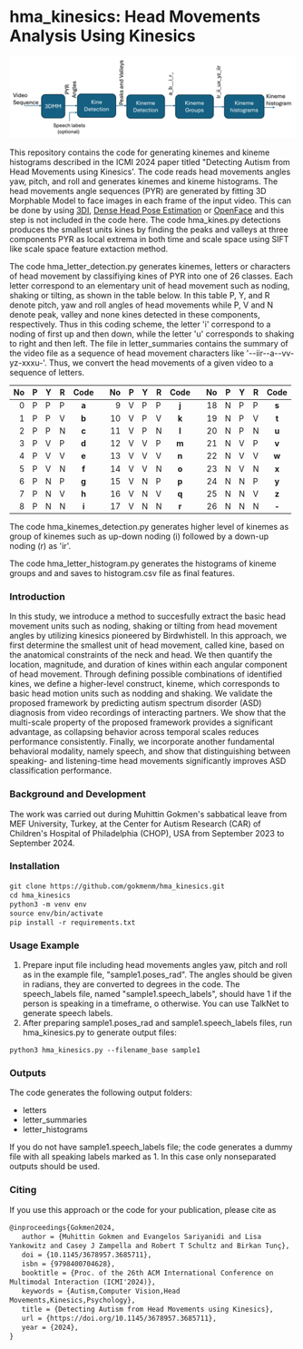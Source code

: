 # hma_kinesics:  Head Movements Analysis Using Kinesics

![Block diagram of the code.](/assets/images/block_diagram.png)

This repository contains the code for generating kinemes and kineme histograms described in the ICMI 2024 paper titled "Detecting Autism from Head Movements using Kinesics'.
The code reads head movements angles yaw, pitch, and roll and generates kinemes and kineme histograms. The head movements angle sequences (PYR) are generated by fitting  3D Morphable Model to face images in each frame of the input video.  This can be done by using [3DI](https://github.com/sariyanidi/3DI), [Dense Head Pose Estimation](https://github.com/1996scarlet/Dense-Head-Pose-Estimation) or [OpenFace](https://github.com/TadasBaltrusaitis/OpenFace) and this step is not included in the code here. 
The code hma_kines.py detections produces the smallest units kines by finding the peaks and valleys at three components PYR as local extrema in both time and scale space using SIFT like scale space feature extaction method. 

The code hma_letter_detection.py generates kinemes, letters or characters of head movement by classifiying kines of PYR into one of 26 classes. Each letter correspond to an elementary unit of head movement such as noding, shaking or tilting, as shown in the table below. In this table P, Y, and R denote pitch, yaw and roll angles of head movements while P, V and N denote peak, valley and none kines detected in these components, respectively. Thus in this coding scheme, the letter 'i' correspond to a noding of first up and then down, while the letter 'u' corresponds to shaking to right and then left. The file in letter_summaries contains the summary of the video file as a sequence of head movement characters like '--iir--a--vv-yz-xxxu-'. Thus, we convert the head movements of a given video to a sequence of letters.   
</picture>


|No	|P  |Y 	 |R  | Code |        |No   |P  |Y   |R  | Code |        |No   |P  |Y   |R  | Code |
|----:|---|--- |---|:----:   |    ----    |----:|---|--- |---|:----:|-----|----:|---|--- |---|:----:| 
|0	|P	|P	|P	|**a**|		|9	|V	|P	|P	|**j**|		|18	|N	|P	|P	|**s**|
|1	|P	|P	|V	|**b**|		|10	|V	|P	|V	|**k**|		|19	|N	|P	|V	|**t**|
|2	|P	|P	|N	|**c**|		|11	|V	|P	|N	|**l**|		|20	|N	|P	|N	|**u**|
|3	|P	|V	|P	|**d**|		|12	|V	|V	|P	|**m**|		|21	|N	|V	|P	|**v**|
|4	|P	|V	|V	|**e**|		|13	|V	|V	|V	|**n**|		|22	|N	|V	|V	|**w**|
|5	|P	|V	|N	|**f**|		|14	|V	|V	|N	|**o**|		|23	|N	|V	|N	|**x**|
|6	|P	|N	|P	|**g**|		|15	|V	|N	|P	|**p**|		|24	|N	|N	|P	|**y**|
|7	|P	|N	|V	|**h**|		|16	|V	|N	|V	|**q**|		|25	|N	|N	|V	|**z**|
|8	|P	|N	|N	|**i**|		|17	|V	|N	|N	|**r**|		|26	|N	|N	|N	|**-**|


The code hma_kinemes_detection.py generates higher level of kinemes as group of kinemes such as up-down noding (i) followed by a down-up noding (r) as 'ir'. 

The code hma_letter_histogram.py generates the histograms of kineme groups and and saves to histogram.csv file as final features.

### Introduction 
In this study, we introduce a method to succesfully extract  the basic head movement units such as noding, shaking or tilting from head movement angles by utilizing kinesics pioneered by Birdwhistell. In this approach, we first determine the smallest unit of head movement, called kine, based on the anatomical constraints of the neck and head. We then quantify the location, magnitude, and duration of kines within each angular component of head movement. Through defining possible combinations of identified kines, we define a higher-level construct, kineme, which corresponds to basic head motion units such as nodding and shaking. We validate the proposed framework by predicting autism spectrum disorder (ASD) diagnosis from video recordings of interacting partners. We show that the multi-scale property of the proposed framework provides a significant advantage, as collapsing behavior across temporal scales reduces performance consistently. Finally, we incorporate another fundamental behavioral modality, namely speech, and show that distinguishing between speaking- and listening-time head movements significantly improves ASD classification performance.

### Background and Development
The work was carried out during Muhittin Gokmen's sabbatical leave from MEF University, Turkey, at the Center for Autism Research (CAR) of Children's Hospital of Philadelphia (CHOP), USA from September 2023 to September 2024.

### Installation

```
git clone https://github.com/gokmenm/hma_kinesics.git
cd hma_kinesics
python3 -m venv env
source env/bin/activate
pip install -r requirements.txt
```

### Usage Example
1. Prepare input file including head movements angles yaw, pitch and roll as in the example file, "sample1.poses_rad". The angles should be given in radians, they are converted to degrees in the code. The speech_labels file, named "sample1.speech_labels", should have 1 if the person is speaking in a timeframe, o otherwise. You can use TalkNet to generate speech labels.
2. After preparing sample1.poses_rad and sample1.speech_labels files, run hma_kinesics.py to generate output files: 
```
python3 hma_kinesics.py --filename_base sample1
```
### Outputs
The code generates the following output folders:    

- letters  
- letter_summaries
- letter_histograms 

If you do not have sample1.speech_labels file; the code generates a dummy file with all speaking labels marked as 1. In this case only nonseparated outputs should be used.

### Citing
If you use this approach or the code for your publication, please cite as 
```
@inproceedings{Gokmen2024,
   author = {Muhittin Gokmen and Evangelos Sariyanidi and Lisa Yankowitz and Casey J Zampella and Robert T Schultz and Birkan Tunç},
   doi = {10.1145/3678957.3685711},
   isbn = {9798400704628},
   booktitle = {Proc. of the 26th ACM International Conference on Multimodal Interaction (ICMI'2024)},
   keywords = {Autism,Computer Vision,Head Movements,Kinesics,Psychology},
   title = {Detecting Autism from Head Movements using Kinesics},
   url = {https://doi.org/10.1145/3678957.3685711},
   year = {2024},
}
```
